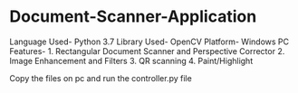 # Document-Scanner-Application
Language Used- Python 3.7 Library Used- OpenCV Platform- Windows PC Features- 1. Rectangular Document Scanner and Perspective Corrector 2. Image Enhancement and Filters 3. QR scanning 4. Paint/Highlight

Copy the files on pc and run the controller.py file
